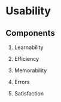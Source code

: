 # Usability

## Components

1. Learnability

2. Efficiency

3. Memorability

4. Errors

5. Satisfaction


